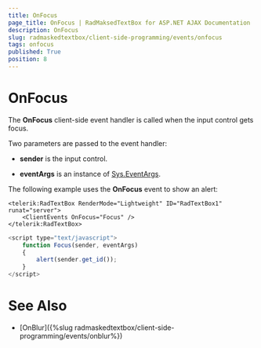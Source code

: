 ```yaml
---
title: OnFocus
page_title: OnFocus | RadMaksedTextBox for ASP.NET AJAX Documentation
description: OnFocus
slug: radmaskedtextbox/client-side-programming/events/onfocus
tags: onfocus
published: True
position: 8
---
```


# OnFocus



The **OnFocus** client-side event handler is called when the input control gets focus.


Two parameters are passed to the event handler:

* **sender** is the input control.

* **eventArgs** is an instance of [Sys.EventArgs](https://www.asp.net/AJAX/Documentation/Live/ClientReference/Sys/EventArgsClass/default.aspx).

The following example uses the **OnFocus** event to show an alert:

````ASPNET
<telerik:RadTextBox RenderMode="Lightweight" ID="RadTextBox1" runat="server">
	<ClientEvents OnFocus="Focus" />
</telerik:RadTextBox>
````



````JavaScript
<script type="text/javascript">
	function Focus(sender, eventArgs)
	{
		alert(sender.get_id());
	}
</script>
````



# See Also


 * [OnBlur]({%slug radmaskedtextbox/client-side-programming/events/onblur%})
